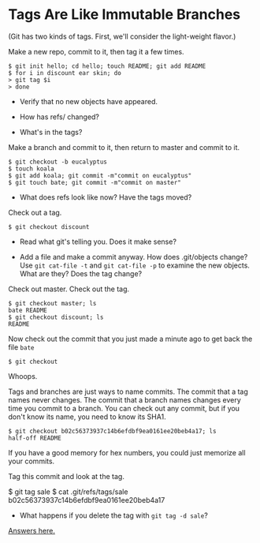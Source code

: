 Tags Are Like Immutable Branches
================================

(Git has two kinds of tags. First, we'll consider the light-weight flavor.)

Make a new repo, commit to it, then tag it a few times.

    $ git init hello; cd hello; touch README; git add README
    $ for i in discount ear skin; do
    > git tag $i
    > done
        
- Verify that no new objects have appeared.

- How has refs/ changed?

- What's in the tags?

Make a branch and commit to it, then return to master and commit to it.

    $ git checkout -b eucalyptus
    $ touch koala
    $ git add koala; git commit -m"commit on eucalyptus"
    $ git touch bate; git commit -m"commit on master"

- What does refs look like now? Have the tags moved?

Check out a tag.

    $ git checkout discount

- Read what git's telling you. Does it make sense?

- Add a file and make a commit anyway.
How does .git/objects change?
Use `git cat-file -t` and `git cat-file -p` to examine the new objects.
What are they?
Does the tag change?

Check out master. Check out the tag.

    $ git checkout master; ls
    bate README
    $ git checkout discount; ls
    README

Now check out the commit that you just made a minute ago to get back the file `bate`

    $ git checkout 
    
Whoops.

Tags and branches are just ways to name commits.
The commit that a tag names never changes.
The commit that a branch names changes every time you commit to a branch.
You can check out any commit, but if you don't know its name,
you need to know its SHA1.

    $ git checkout b02c56373937c14b6efdbf9ea0161ee20beb4a17; ls
    half-off README

If you have a good memory for hex numbers, you could just memorize all your commits.

Tag this commit and look at the tag.

  $ git tag sale
  $ cat .git/refs/tags/sale
  b02c56373937c14b6efdbf9ea0161ee20beb4a17

- What happens if you delete the tag with `git tag -d sale`?

[Answers here.](../../Answers/refs/tags.md)
